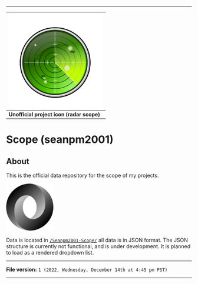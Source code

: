 
***

| <img alt="Scope logo failed to load. Click/tap here to attempt to view it" src="/RADAR_ScopeIcon.png" width="256" height="256"/> |
|---|
| **Unofficial project icon (radar scope)** | 

# Scope (seanpm2001)

## About

This is the official data repository for the scope of my projects.

<img alt="JSON vector logo failed to load. Click/tap here to attempt to view it" src="/JSON_vector_logo.svg" width="128" height="128"/>

Data is located in [`/Seanpm2001-Scope/`](/Seanpm2001-Scope/) all data is in JSON format. The JSON structure is currently not functional, and is under development. It is planned to load as a rendered dropdown list.

***

**File version:** `1 (2022, Wednesday, December 14th at 4:45 pm PST)`

***

